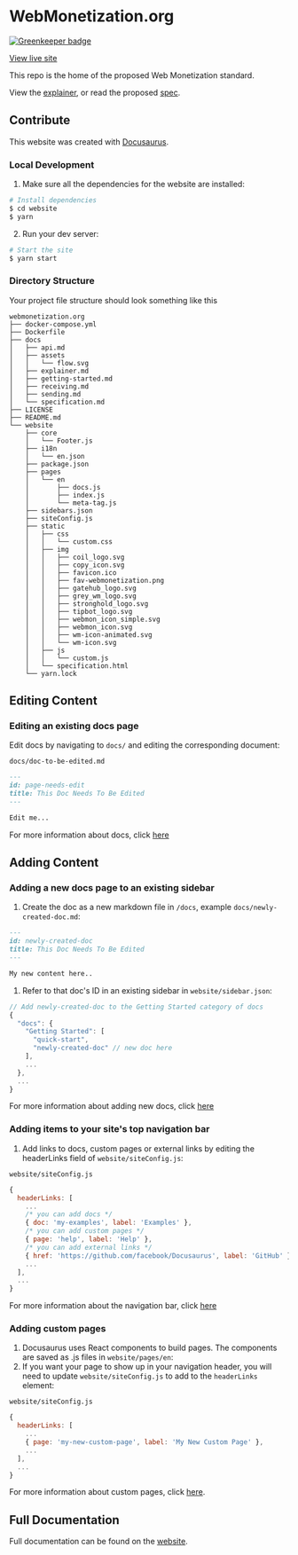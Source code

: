 # WebMonetization.org

[![Greenkeeper badge](https://badges.greenkeeper.io/Melon-Tropics/webmonetization.org.svg)](https://greenkeeper.io/)

[View live site](https://webmonetization.org)

This repo is the home of the proposed Web Monetization standard.

View the [explainer](https://webmonetization.org/docs/explainer.html), or read
the proposed [spec](https://webmonetization.org/specification.html).

## Contribute

This website was created with [Docusaurus](https://docusaurus.io/).

### Local Development

1. Make sure all the dependencies for the website are installed:

```sh
# Install dependencies
$ cd website
$ yarn
```

2. Run your dev server:

```sh
# Start the site
$ yarn start
```

### Directory Structure

Your project file structure should look something like this

```
webmonetization.org
├── docker-compose.yml
├── Dockerfile
├── docs
│   ├── api.md
│   ├── assets
│   │   └── flow.svg
│   ├── explainer.md
│   ├── getting-started.md
│   ├── receiving.md
│   ├── sending.md
│   └── specification.md
├── LICENSE
├── README.md
└── website
    ├── core
    │   └── Footer.js
    ├── i18n
    │   └── en.json
    ├── package.json
    ├── pages
    │   └── en
    │       ├── docs.js
    │       ├── index.js
    │       └── meta-tag.js
    ├── sidebars.json
    ├── siteConfig.js
    ├── static
    │   ├── css
    │   │   └── custom.css
    │   ├── img
    │   │   ├── coil_logo.svg
    │   │   ├── copy_icon.svg
    │   │   ├── favicon.ico
    │   │   ├── fav-webmonetization.png
    │   │   ├── gatehub_logo.svg
    │   │   ├── grey_wm_logo.svg
    │   │   ├── stronghold_logo.svg
    │   │   ├── tipbot_logo.svg
    │   │   ├── webmon_icon_simple.svg
    │   │   ├── webmon_icon.svg
    │   │   ├── wm-icon-animated.svg
    │   │   └── wm-icon.svg
    │   ├── js
    │   │   └── custom.js
    │   └── specification.html
    └── yarn.lock
```

## Editing Content

### Editing an existing docs page

Edit docs by navigating to `docs/` and editing the corresponding document:

`docs/doc-to-be-edited.md`

```markdown
---
id: page-needs-edit
title: This Doc Needs To Be Edited
---

Edit me...
```

For more information about docs, click
[here](https://docusaurus.io/docs/en/navigation)

## Adding Content

### Adding a new docs page to an existing sidebar

1. Create the doc as a new markdown file in `/docs`, example
   `docs/newly-created-doc.md`:

```md
---
id: newly-created-doc
title: This Doc Needs To Be Edited
---

My new content here..
```

1. Refer to that doc's ID in an existing sidebar in `website/sidebar.json`:

```javascript
// Add newly-created-doc to the Getting Started category of docs
{
  "docs": {
    "Getting Started": [
      "quick-start",
      "newly-created-doc" // new doc here
    ],
    ...
  },
  ...
}
```

For more information about adding new docs, click
[here](https://docusaurus.io/docs/en/navigation)

### Adding items to your site's top navigation bar

1. Add links to docs, custom pages or external links by editing the headerLinks
   field of `website/siteConfig.js`:

`website/siteConfig.js`

```javascript
{
  headerLinks: [
    ...
    /* you can add docs */
    { doc: 'my-examples', label: 'Examples' },
    /* you can add custom pages */
    { page: 'help', label: 'Help' },
    /* you can add external links */
    { href: 'https://github.com/facebook/Docusaurus', label: 'GitHub' },
    ...
  ],
  ...
}
```

For more information about the navigation bar, click
[here](https://docusaurus.io/docs/en/navigation)

### Adding custom pages

1. Docusaurus uses React components to build pages. The components are saved as
   .js files in `website/pages/en`:
1. If you want your page to show up in your navigation header, you will need to
   update `website/siteConfig.js` to add to the `headerLinks` element:

`website/siteConfig.js`

```javascript
{
  headerLinks: [
    ...
    { page: 'my-new-custom-page', label: 'My New Custom Page' },
    ...
  ],
  ...
}
```

For more information about custom pages, click
[here](https://docusaurus.io/docs/en/custom-pages).

## Full Documentation

Full documentation can be found on the [website](https://docusaurus.io/).
